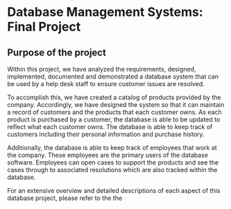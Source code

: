 # Database Management Systems: Final Project

## Purpose of the project
Within this project, we have analyzed the requirements, designed, implemented, documented and demonstrated a database system that can be used by a help desk staff to ensure customer issues are resolved.

To accomplish this, we have created a catalog of products provided by the company. Accordingly, we have designed the system so that it can maintain a record of customers 
and the products that each customer owns. As each product is purchased by a customer, the database is able to be updated to reflect what each customer owns. 
The database is able to keep track of customers including their personal information and purchase history. 

Additionally, the database is able to keep track of employees that work at the company. These employees are the primary users of the database software. Employees can open cases to
support the products and see the cases through to associated resolutions which are also tracked within the database.

For an extensive overview and detailed descriptions of each aspect of this database project, please refer to the the 
